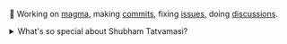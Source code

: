 🔭 Working on [magma](https://github.com/magma/magma), making [commits](https://github.com/magma/magma/commits?author=ShubhamTatvamasi), fixing [issues](https://github.com/magma/magma/issues/assigned/ShubhamTatvamasi), doing [discussions](https://github.com/magma/magma/discussions?author=ShubhamTatvamasi).

<details>
  <summary>What's so special about Shubham Tatvamasi?</summary>

  - A Problem Solver - an inquisitive mind that continually strives for the right answers;
  - A People Person - good at conveying, teaching and training the acquired skills to the community;
  - A Team Player - well aware of the art of collaboration and team-building;
  - Passionate for Open Source;
  - Above it all, believes that self-discipline is the driving force behind achieving any goal.
</details>


<!--
**ShubhamTatvamasi/ShubhamTatvamasi** is a ✨ _special_ ✨ repository because its `README.md` (this file) appears on your GitHub profile.

Here are some ideas to get you started:

- 🔭 I’m currently working on ...
- 🌱 I’m currently learning ...
- 👯 I’m looking to collaborate on ...
- 🤔 I’m looking for help with ...
- 💬 Ask me about ...
- 📫 How to reach me: ...
- 😄 Pronouns: ...
- ⚡ Fun fact: ...
-->

